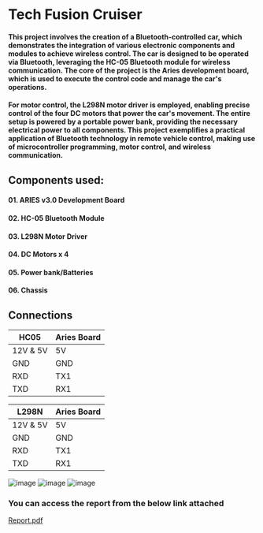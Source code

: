 # Tech Fusion Cruiser

#### This project involves the creation of a Bluetooth-controlled car, which demonstrates the integration of various electronic components and modules to achieve wireless control. The car is designed to be operated via Bluetooth, leveraging the HC-05 Bluetooth module for wireless communication. The core of the project is the Aries development board, which is used to execute the control code and manage the car's operations.

#### For motor control, the L298N motor driver is employed, enabling precise control of the four DC motors that power the car's movement. The entire setup is powered by a portable power bank, providing the necessary electrical power to all components. This project exemplifies a practical application of Bluetooth technology in remote vehicle control, making use of microcontroller programming, motor control, and wireless communication.

## Components used: 
#### 01. ARIES v3.0 Development Board
<!--![aries_V3](https://images.mobilism.org/?di=R8PK)-->
#### 02. HC-05 Bluetooth Module
#### 03. L298N Motor Driver
#### 04. DC Motors x 4
#### 05. Power bank/Batteries
#### 06. Chassis


## Connections
<table>
  <thead>
    <th>HC05</th>
    <th>Aries Board</th>
  </thead>
  <tbody>
    <tr>
      <td>12V & 5V</td>
      <td>5V</td>
    </tr>
    <tr>
      <td>GND</td>
      <td>GND</td>
    </tr>
    <tr>
      <td>RXD</td>
      <td>TX1</td>
    </tr>
    <tr>
      <td>TXD</td>
      <td>RX1</td>
    </tr>
  </tbody>
</table>


<table>
  <thead>
    <th>L298N</th>
    <th>Aries Board</th>
  </thead>
  <tbody>
    <tr>
      <td>12V & 5V</td>
      <td>5V</td>
    </tr>
    <tr>
      <td>GND</td>
      <td>GND</td>
    </tr>
    <tr>
      <td>RXD</td>
      <td>TX1</td>
    </tr>
    <tr>
      <td>TXD</td>
      <td>RX1</td>
    </tr>
  </tbody>
</table>

![image](https://github.com/bhatbharath/cdac_vega_tech_fusion_cruiser/assets/120124748/751995a9-3deb-4854-bacb-8a84311aa769)
![image](https://github.com/bhatbharath/cdac_vega_tech_fusion_cruiser/assets/120124748/dd992305-dd95-4b4c-8cdc-3d214d0a7362)
![image](https://github.com/bhatbharath/cdac_vega_tech_fusion_cruiser/assets/120124748/68771b9a-054e-4936-a06c-0e807815d303)




### You can access the report from the below link attached
[Report.pdf](https://github.com/user-attachments/files/15751054/cdac_tech_fusion_cruiser.pdf)
